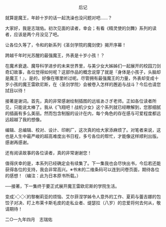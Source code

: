 <p align="center">后记</p>

就算是魔王，年龄十岁的话一起洗澡也没问题对吧……？

大家好，我是志瑞佑。初次见面的读者，幸会；有看《精灵使的剑舞》系列的读者，应该是两个月没见了吧。

让各位久等了，令和的新系列《圣剑学院的魔剑使》揭开序幕！

跨越千年时光苏醒的最强魔王，外表是十岁小孩！？

在魔术衰退、魔导科学进步的未来世界里，与美少女大姊姊们一起展开的校园刀剑奇幻故事，各位觉得如何呢？这部作品的概念说穿了就是『身体是小孩子，头脑却是魔王！』，是的，好像在哪里听过呢。尽管拥有最强魔王的力量，外表却变成十岁小孩的魔王雷欧尼斯，在〈圣剑学院〉会被卷入怎样的邂逅与战斗？今后也请您拭目以待！

接著是谢词。首先，真的非常感谢绘制插图的远坂あさぎ老师。正如各位读者所见，只能说太棒了。我从《飞翔吧！战机少女》这个系列就已经瞭解到，您那细腻的插画有多么美丽。然而包含制服的设计在内，每个角色的存在感与可爱程度都远远超越了我的想像。

编辑、总编辑、校对、设计、印刷厂，这次真的给大家添麻烦了。对笔者来说，这也是人生中最严峻的超高难度出书日程，多亏各位的帮忙，才能像这样顺利出版。感谢再感谢。

还有阅读故事的各位读者，真的非常谢谢您！

值得庆幸的是，本系列已经确定会有续集了。下一集我也会尽快出书，今后若还能获得各位的支持，我会非常高兴。※书末的二维条码可以连到问卷页面，期待各位的感想！（编注：此为日本原书所载。）

──接著，下一集终于要正式展开魔王雷欧尼斯的学院生活。

变成╳╳╳的黎榭莉亚的烦恼、艾尔菲涅学姊令人意外的工作、夏莉与蕾吉娜的包饺子对决、盯上布莱卡斯毛皮的走私业者、缇瑟拉（八岁）的恋爱将何去何从，敬请期待！

二○一九年四月　志瑞佑

